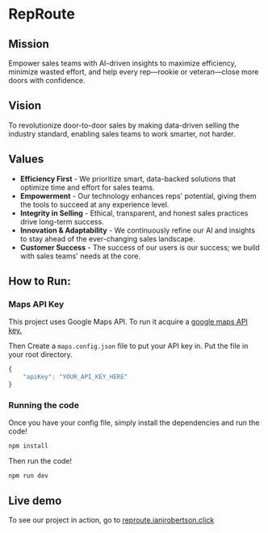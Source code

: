 # RepRoute

## Mission
Empower sales teams with AI-driven insights to maximize efficiency, minimize wasted effort, and help every rep—rookie or veteran—close more doors with confidence.

## Vision
To revolutionize door-to-door sales by making data-driven selling the industry standard, enabling sales teams to work smarter, not harder.

## Values
- **Efficiency First** - We prioritize smart, data-backed solutions that optimize time and effort for sales teams.
- **Empowerment** - Our technology enhances reps' potential, giving them the tools to succeed at any experience level.
- **Integrity in Selling** - Ethical, transparent, and honest sales practices drive long-term success.
- **Innovation & Adaptability** - We continuously refine our AI and insights to stay ahead of the ever-changing sales landscape.
- **Customer Success** - The success of our users is our success; we build with sales teams' needs at the core.

## How to Run:
### Maps API Key
This project uses Google Maps API. To run it acquire a [google maps API key.](https://developers.google.com/maps/documentation/javascript/get-api-key) 

Then Create a `maps.config.json` file to put your API key in. Put the file in your root directory. 

```javascript
{
    "apiKey": "YOUR_API_KEY_HERE"
}
```

### Running the code
Once you have your config file, simply install the dependencies and run the code!

```
npm install
```

Then run the code!

```
npm run dev
```

## Live demo
To see our project in action, go to [reproute.ianjrobertson.click](https://reproute.ianjrobertson.click/)


